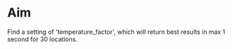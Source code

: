 # Aim

Find a setting of 'temperature_factor', 
which will return best results in max 1 second for 30 locations. 
